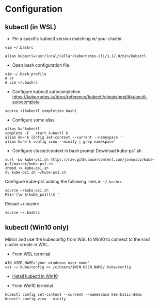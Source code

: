 # Configuration

## kubectl (in WSL)

- Pin a specific kubectl version matching w/ your cluster
```
vim ~/.bashrc

alias kubectl=/usr/local/Cellar/kubernetes-cli/1.17.0/bin/kubectl
```

- Open bash configuration file
```
vim ~/.bash_profile
# or
# vim ~/.bashrc
```

- Configure kubectl autocompletion
https://kubernetes.io/docs/reference/kubectl/cheatsheet/#kubectl-autocomplete
```
source <(kubectl completion bash)
```

- Configure some alias
```
alias k='kubectl'
complete -F __start_kubectl k
alias kn='k config set-context --current --namespace '
alias kcn='k config view --minify | grep namespace'
```

- Configure cluster/context in bash prompt
Download kube-ps1.sh
```
curl -Lo kube-ps1.sh https://raw.githubusercontent.com/jonmosco/kube-ps1/master/kube-ps1.sh
chmod +x kube-ps1.sh
mv kube-ps1.sh ~/kube-ps1.sh
```

Configure kube-ps1 adding the following lines in ```~/.bashrc```
```
source ~/kube-ps1.sh
PS1='[\w $(kube_ps1)]\$ '
```

Reload ~/.bashrc
```
source ~/.bashrc
```

## kubectl (Win10 only)

Mirror and use the kubeconfig from WSL to Win10 to connect to the kind cluster create in WSL.

- From WSL terminal
```
WIN_USER_NAME="your windoews user name"
cat ~/.kube/config >> /c/Users/$WIN_USER_NAME/.kube/config
```

- [install kubectl in Win10](https://kubernetes.io/docs/tasks/tools/install-kubectl/#install-kubectl-on-windows)

- From Win10 terminal
```
kubectl config set-context --current --namespace k8s-basic-demo
kubectl config view --minify
```
